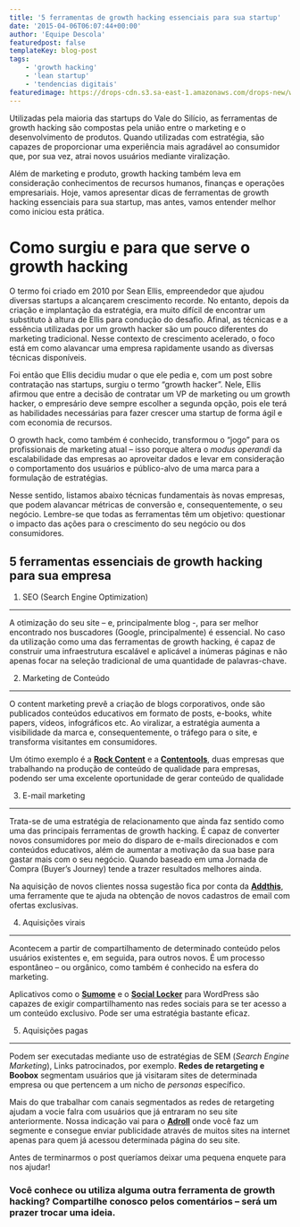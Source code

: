 ```yaml
---
title: '5 ferramentas de growth hacking essenciais para sua startup'
date: '2015-04-06T06:07:44+00:00'
author: 'Equipe Descola'
featuredpost: false
templateKey: blog-post
tags:
    - 'growth hacking'
    - 'lean startup'
    - 'tendencias digitais'
featuredimage: https://drops-cdn.s3.sa-east-1.amazonaws.com/drops-new/wp-content/uploads/2015/04/06060744/growth-hacking-descola-150x150.jpg
---
```

Utilizadas pela maioria das startups do Vale do Silício, as ferramentas de growth hacking são compostas pela união entre o marketing e o desenvolvimento de produtos. Quando utilizadas com estratégia, são capazes de proporcionar uma experiência mais agradável ao consumidor que, por sua vez, atrai novos usuários mediante viralização.

Além de marketing e produto, growth hacking também leva em consideração conhecimentos de recursos humanos, finanças e operações empresariais. Hoje, vamos apresentar dicas de ferramentas de growth hacking essenciais para sua startup, mas antes, vamos entender melhor como iniciou esta prática.

Como surgiu e para que serve o growth hacking
=============================================

O termo foi criado em 2010 por Sean Ellis, empreendedor que ajudou diversas startups a alcançarem crescimento recorde. No entanto, depois da criação e implantação da estratégia, era muito difícil de encontrar um substituto à altura de Ellis para condução do desafio. Afinal, as técnicas e a essência utilizadas por um growth hacker são um pouco diferentes do marketing tradicional. Nesse contexto de crescimento acelerado, o foco está em como alavancar uma empresa rapidamente usando as diversas técnicas disponíveis.

Foi então que Ellis decidiu mudar o que ele pedia e, com um post sobre contratação nas startups, surgiu o termo “growth hacker”. Nele, Ellis afirmou que entre a decisão de contratar um VP de marketing ou um growth hacker, o empresário deve sempre escolher a segunda opção, pois ele terá as habilidades necessárias para fazer crescer uma startup de forma ágil e com economia de recursos.

O growth hack, como também é conhecido, transformou o “jogo” para os profissionais de marketing atual – isso porque altera o *modus operandi* da escalabilidade das empresas ao aproveitar dados e levar em consideração o comportamento dos usuários e público-alvo de uma marca para a formulação de estratégias.

Nesse sentido, listamos abaixo técnicas fundamentais às novas empresas, que podem alavancar métricas de conversão e, consequentemente, o seu negócio. Lembre-se que todas as ferramentas têm um objetivo: questionar o impacto das ações para o crescimento do seu negócio ou dos consumidores.

5 ferramentas essenciais de growth hacking para sua empresa
-----------------------------------------------------------

1. SEO (Search Engine Optimization)
-----------------------------------

A otimização do seu site – e, principalmente blog -, para ser melhor encontrado nos buscadores (Google, principalmente) é essencial. No caso da utilização como uma das ferramentas de growth hacking, é capaz de construir uma infraestrutura escalável e aplicável a inúmeras páginas e não apenas focar na seleção tradicional de uma quantidade de palavras-chave.

2. Marketing de Conteúdo
------------------------

O content marketing prevê a criação de blogs corporativos, onde são publicados conteúdos educativos em formato de posts, e-books, white papers, vídeos, infográficos etc. Ao viralizar, a estratégia aumenta a visibilidade da marca e, consequentemente, o tráfego para o site, e transforma visitantes em consumidores.

Um ótimo exemplo é a **[Rock Content](http://rockcontent.com/)** e a **[Contentools](http://contentools.com.br/)**, duas empresas que trabalhando na produção de conteúdo de qualidade para empresas, podendo ser uma excelente oportunidade de gerar conteúdo de qualidade

3. E-mail marketing
-------------------

Trata-se de uma estratégia de relacionamento que ainda faz sentido como uma das principais ferramentas de growth hacking. É capaz de converter novos consumidores por meio do disparo de e-mails direcionados e com conteúdos educativos, além de aumentar a motivação da sua base para gastar mais com o seu negócio. Quando baseado em uma Jornada de Compra (Buyer’s Journey) tende a trazer resultados melhores ainda.

Na aquisição de novos clientes nossa sugestão fica por conta da **[Addthis](https://www.addthis.com/)**, uma ferramente que te ajuda na obtenção de novos cadastros de email com ofertas exclusivas.

4. Aquisições virais
--------------------

Acontecem a partir de compartilhamento de determinado conteúdo pelos usuários existentes e, em seguida, para outros novos. É um processo espontâneo – ou orgânico, como também é conhecido na esfera do marketing.

Aplicativos como o [**Sumome**](http://sumome.com/) e o [**Social Locker**](https://wordpress.org/plugins/social-locker/) para WordPress são capazes de exigir compartilhamento nas redes sociais para se ter acesso a um conteúdo exclusivo. Pode ser uma estratégia bastante eficaz.

5. Aquisições pagas
-------------------

Podem ser executadas mediante uso de estratégias de SEM (*Search Engine Marketing*), Links patrocinados, por exemplo. **Redes de retargeting e Boobox** segmentam usuários que já visitaram sites de determinada empresa ou que pertencem a um nicho de *personas* específico.

Mais do que trabalhar com canais segmentados as redes de retargeting ajudam a vocie falra com usuários que já entraram no seu site anteriormente. Nossa indicação vai para o **[Adroll](https://www.adroll.com/)** onde você faz um segmente e consegue enviar publicidade através de muitos sites na internet apenas para quem já acessou determinada página do seu site.

Antes de terminarmos o post queríamos deixar uma pequena enquete para nos ajudar!

<script>// <![CDATA[
(function(t,e,c,n){var o,s,i;t.SMCX=t.SMCX||[],e.getElementById(n)||(o=e.getElementsByTagName(c),s=o[o.length-1],i=e.createElement(c),i.type="text/javascript",i.async=!0,i.id=n,i.src=["https:"===location.protocol?"https://":"http://","widget.surveymonkey.com/collect/website/js/U4b_2BZ0_2B0UOAaHVHz50B5At_2FauYzOijvxtN_2FKhiVPBc3kJhwiUC1zNDYmC2hD4C9g.js"].join(""),s.parentNode.insertBefore(i,s))})(window,document,"script","smcx-sdk");
// ]]></script>

### Você conhece ou utiliza alguma outra ferramenta de growth hacking? Compartilhe conosco pelos comentários – será um prazer trocar uma ideia.